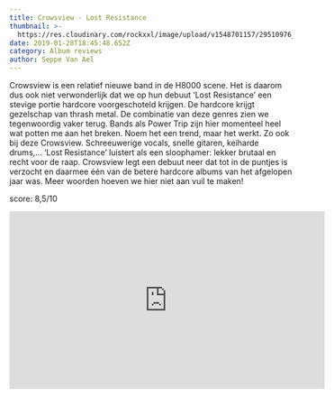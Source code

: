 ```yaml
---
title: Crowsview - Lost Resistance
thumbnail: >-
  https://res.cloudinary.com/rockxxl/image/upload/v1548701157/29510976_1808015092582095_1689244684644490610_n.jpg
date: 2019-01-28T18:45:48.652Z
category: Album reviews
author: Seppe Van Ael
---
```

Crowsview is een relatief nieuwe band in de H8000 scene. Het is daarom dus ook niet verwonderlijk dat we op hun debuut ‘Lost Resistance’ een stevige portie hardcore voorgeschoteld krijgen. De hardcore krijgt gezelschap van thrash metal. De combinatie van deze genres zien we tegenwoordig vaker terug. Bands als Power Trip zijn hier momenteel heel wat potten me aan het breken. Noem het een trend, maar het werkt. Zo ook bij deze Crowsview. Schreeuwerige vocals, snelle gitaren, keiharde drums,… ‘Lost Resistance’ luistert als een sloophamer: lekker brutaal en recht voor de raap. Crowsview legt een debuut neer dat tot in de puntjes is verzocht en daarmee één van de betere hardcore albums van het afgelopen jaar was. Meer woorden hoeven we hier niet aan vuil te maken!

score: 8,5/10 

<iframe width="560" height="315" src="https://www.youtube.com/embed/X-XAcg7odVA" frameborder="0" allow="accelerometer; autoplay; encrypted-media; gyroscope; picture-in-picture" allowfullscreen></iframe>
